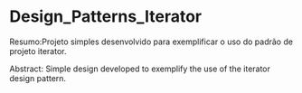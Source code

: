 # Design_Patterns_Iterator

Resumo:Projeto simples desenvolvido para exemplificar o uso do padrão de projeto iterator.

Abstract: Simple design developed to exemplify the use of the iterator design pattern.
